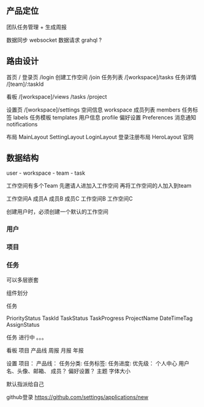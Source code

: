 ## 产品定位

团队任务管理 + 生成周报


数据同步 websocket
数据请求 grahql ?


## 路由设计

首页 /
登录页 /login
创建工作空间 /join
任务列表 /[workspace]/tasks
  任务详情 /[team]/:taskId


看板 /[workspace]/views
  /tasks
  /project

设置页 /[workspace]/settings
  空间信息 workspace
  成员列表 members
  任务标签 labels
  任务模板 templates
  用户信息 profile
  偏好设置 Preferences
  消息通知 notifications

布局 
MainLayout
SettingLayout
LoginLayout 登录注册布局
HeroLayout 官网


## 数据结构

user - workspace - team - task

工作空间有多个Team
先邀请人进加入工作空间
再将工作空间的人加入到team

工作空间A 成员A 成员B 成员C
工作空间B
工作空间C

创建用户时，必须创建一个默认的工作空间

### 用户

### 项目

### 任务

 可以多层嵌套

组件划分

任务


PriorityStatus
TaskId
TaskStatus
TaskProgress
ProjectName
DateTimeTag
AssignStatus

任务
  进行中 。。。
  
看板
  项目
  产品线
  周报
  月报
  年报

设置
  项目：
  产品线：
  任务分类:
  任务标签:
  任务进度:
  优先级：
  个人中心
    用户名、头像、邮箱、
  成员？
  偏好设置？
    主题
    字体大小
 

 默认指派给自己


 github登录
 https://github.com/settings/applications/new